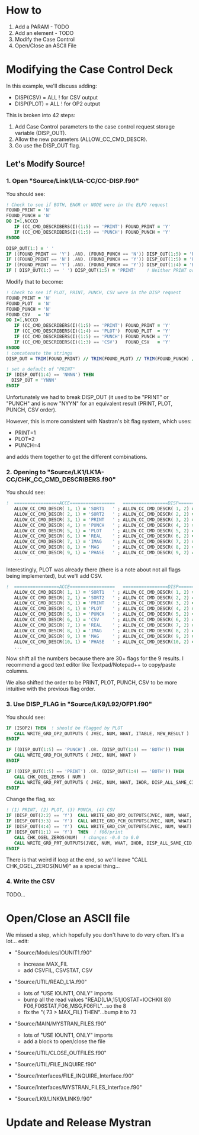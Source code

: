 How to
======
1.  Add a PARAM    - TODO
2.  Add an element - TODO
3.  Modify the Case Control
4.  Open/Close an ASCII File

Modifying the Case Control Deck
===============================
In this example, we'll discuss adding:

   - DISP(CSV) = ALL    ! for CSV output
   - DISP(PLOT) = ALL   ! for OP2 output

This is broken into 42 steps:
 1. Add Case Control parameters to the case control request storage variable (DISP_OUT).
 2. Allow the new parameters (ALLOW_CC_CMD_DESCR).
 3. Go use the DISP_OUT flag.


Let's Modify Source!
--------------------

### 1.  Open "Source/Link1/L1A-CC/CC-DISP.f90"

You should see:

```fortran
! Check to see if BOTH, ENGR or NODE were in the ELFO request
FOUND_PRINT = 'N'
FOUND_PUNCH = 'N'
DO I=1,NCCCD
   IF (CC_CMD_DESCRIBERS(I)(1:5) == 'PRINT') FOUND_PRINT = 'Y'
   IF (CC_CMD_DESCRIBERS(I)(1:5) == 'PUNCH') FOUND_PUNCH = 'Y'
ENDDO

DISP_OUT(1:) = ' '
IF ((FOUND_PRINT == 'Y') .AND. (FOUND_PUNCH == 'N')) DISP_OUT(1:5) = 'PRINT'
IF ((FOUND_PRINT == 'N') .AND. (FOUND_PUNCH == 'Y')) DISP_OUT(1:5) = 'PUNCH'  ;  PCHSTAT = 'KEEP    '
IF ((FOUND_PRINT == 'Y') .AND. (FOUND_PUNCH == 'Y')) DISP_OUT(1:4) = 'BOTH'   ;  PCHSTAT = 'KEEP    '
IF ( DISP_OUT(1:) == ' ') DISP_OUT(1:5) = 'PRINT'    ! Neither PRINT or PUNCH found so default to PRINT

```

Modify that to become:
```fortran
! Check to see if PLOT, PRINT, PUNCH, CSV were in the DISP request
FOUND_PRINT = 'N'
FOUND_PLOT  = 'N'
FOUND_PUNCH = 'N'
FOUND_CSV   = 'N'
DO I=1,NCCCD
   IF (CC_CMD_DESCRIBERS(I)(1:5) == 'PRINT') FOUND_PRINT = 'Y'
   IF (CC_CMD_DESCRIBERS(I)(1:4) == 'PLOT')  FOUND_PLOT  = 'Y'
   IF (CC_CMD_DESCRIBERS(I)(1:5) == 'PUNCH') FOUND_PUNCH = 'Y'
   IF (CC_CMD_DESCRIBERS(I)(1:3) == 'CSV')   FOUND_CSV   = 'Y'
ENDDO
! concatenate the strings
DISP_OUT = TRIM(FOUND_PRINT) // TRIM(FOUND_PLOT) // TRIM(FOUND_PUNCH) // TRIM(FOUND_CSV)

! set a default of "PRINT"
IF (DISP_OUT(1:4) == 'NNNN') THEN
  DISP_OUT = 'YNNN'
ENDIF

```
Unfortunately we had to break DISP_OUT (it used to be "PRINT" or "PUNCH"
and is now "NYYN" for an equivalent result (PRINT, PLOT, PUNCH, CSV order).

However, this is more consistent with Nastran's bit flag system, which uses:
 - PRINT=1
 - PLOT=2
 - PUNCH=4

and adds them together to get the different combinations.

### 2.  Opening to "Source/LK1/LK1A-CC/CHK_CC_CMD_DESCRIBERS.f90"

You should see:

```fortran
!  =================ACCE=================   =================DISP=================   =================ELFO=================
   ALLOW_CC_CMD_DESCR( 1, 1) = 'SORT1   ' ; ALLOW_CC_CMD_DESCR( 1, 2) = 'SORT1   ' ; ALLOW_CC_CMD_DESCR( 1, 3) = 'SORT1   '
   ALLOW_CC_CMD_DESCR( 2, 1) = 'SORT2   ' ; ALLOW_CC_CMD_DESCR( 2, 2) = 'SORT2   ' ; ALLOW_CC_CMD_DESCR( 2, 3) = 'SORT2   '
   ALLOW_CC_CMD_DESCR( 3, 1) = 'PRINT   ' ; ALLOW_CC_CMD_DESCR( 3, 2) = 'PRINT   ' ; ALLOW_CC_CMD_DESCR( 3, 3) = 'PRINT   '
   ALLOW_CC_CMD_DESCR( 4, 1) = 'PUNCH   ' ; ALLOW_CC_CMD_DESCR( 4, 2) = 'PUNCH   ' ; ALLOW_CC_CMD_DESCR( 4, 3) = 'PUNCH   '
   ALLOW_CC_CMD_DESCR( 5, 1) = 'PLOT    ' ; ALLOW_CC_CMD_DESCR( 5, 2) = 'PLOT    ' ; ALLOW_CC_CMD_DESCR( 5, 3) = 'PLOT    '
   ALLOW_CC_CMD_DESCR( 6, 1) = 'REAL    ' ; ALLOW_CC_CMD_DESCR( 6, 2) = 'REAL    ' ; ALLOW_CC_CMD_DESCR( 6, 3) = 'REAL    '
   ALLOW_CC_CMD_DESCR( 7, 1) = 'IMAG    ' ; ALLOW_CC_CMD_DESCR( 7, 2) = 'IMAG    ' ; ALLOW_CC_CMD_DESCR( 7, 3) = 'IMAG    '
   ALLOW_CC_CMD_DESCR( 8, 1) = 'MAG     ' ; ALLOW_CC_CMD_DESCR( 8, 2) = 'MAG     ' ; ALLOW_CC_CMD_DESCR( 8, 3) = 'MAG     '
   ALLOW_CC_CMD_DESCR( 9, 1) = 'PHASE   ' ; ALLOW_CC_CMD_DESCR( 9, 2) = 'PHASE   ' ; ALLOW_CC_CMD_DESCR( 9, 3) = 'PHASE   '
   ...
```
Interestingly, PLOT was already there (there is a note about not all flags being implemented), but we'll add CSV.

```fortran
!  =================ACCE=================   =================DISP=================   =================ELFO=================
   ALLOW_CC_CMD_DESCR( 1, 1) = 'SORT1   ' ; ALLOW_CC_CMD_DESCR( 1, 2) = 'SORT1   ' ; ALLOW_CC_CMD_DESCR( 1, 3) = 'SORT1   '
   ALLOW_CC_CMD_DESCR( 2, 1) = 'SORT2   ' ; ALLOW_CC_CMD_DESCR( 2, 2) = 'SORT2   ' ; ALLOW_CC_CMD_DESCR( 2, 3) = 'SORT2   '
   ALLOW_CC_CMD_DESCR( 3, 1) = 'PRINT   ' ; ALLOW_CC_CMD_DESCR( 3, 2) = 'PRINT   ' ; ALLOW_CC_CMD_DESCR( 3, 3) = 'PRINT   '
   ALLOW_CC_CMD_DESCR( 4, 1) = 'PLOT    ' ; ALLOW_CC_CMD_DESCR( 4, 2) = 'PLOT    ' ; ALLOW_CC_CMD_DESCR( 4, 3) = 'PLOT    '
   ALLOW_CC_CMD_DESCR( 5, 1) = 'PUNCH   ' ; ALLOW_CC_CMD_DESCR( 5, 2) = 'PUNCH   ' ; ALLOW_CC_CMD_DESCR( 5, 3) = 'PUNCH   '
   ALLOW_CC_CMD_DESCR( 6, 1) = 'CSV     ' ; ALLOW_CC_CMD_DESCR( 6, 2) = 'CSV     ' ; ALLOW_CC_CMD_DESCR( 6, 3) = 'CSV     '
   ALLOW_CC_CMD_DESCR( 7, 1) = 'REAL    ' ; ALLOW_CC_CMD_DESCR( 7, 2) = 'REAL    ' ; ALLOW_CC_CMD_DESCR( 7, 3) = 'REAL    '
   ALLOW_CC_CMD_DESCR( 8, 1) = 'IMAG    ' ; ALLOW_CC_CMD_DESCR( 8, 2) = 'IMAG    ' ; ALLOW_CC_CMD_DESCR( 8, 3) = 'IMAG    '
   ALLOW_CC_CMD_DESCR( 9, 1) = 'MAG     ' ; ALLOW_CC_CMD_DESCR( 9, 2) = 'MAG     ' ; ALLOW_CC_CMD_DESCR( 9, 3) = 'MAG     '
   ALLOW_CC_CMD_DESCR(10, 1) = 'PHASE   ' ; ALLOW_CC_CMD_DESCR(10, 2) = 'PHASE   ' ; ALLOW_CC_CMD_DESCR(10, 3) = 'PHASE   '
   ...
```
Now shift all the numbers because there are 30+ flags for the 9 results.
I recommend a good text editor like Textpad/Notepad++ to copy/paste columns.

We also shifted the order to be PRINT, PLOT, PUNCH, CSV to be more intuitive
with the previous flag order.

### 3.  Use DISP_FLAG in "Source/LK9/L92/OFP1.f90"

You should see:

```fortran
IF (ISOP2) THEN  ! should be flagged by PLOT
   CALL WRITE_GRD_OP2_OUTPUTS ( JVEC, NUM, WHAT, ITABLE, NEW_RESULT )
ENDIF

IF ((DISP_OUT(1:5) == 'PUNCH') .OR. (DISP_OUT(1:4) == 'BOTH')) THEN
   CALL WRITE_GRD_PCH_OUTPUTS ( JVEC, NUM, WHAT )
ENDIF

IF ((DISP_OUT(1:5) == 'PRINT') .OR. (DISP_OUT(1:4) == 'BOTH')) THEN
   CALL CHK_OGEL_ZEROS ( NUM )
   CALL WRITE_GRD_PRT_OUTPUTS ( JVEC, NUM, WHAT, IHDR, DISP_ALL_SAME_CID, WRITE_OGEL )
ENDIF

```

Change the flag, so:
```fortran
! (1) PRINT, (2) PLOT, (3) PUNCH, (4) CSV
IF (DISP_OUT(2:2) == 'Y')  CALL WRITE_GRD_OP2_OUTPUTS(JVEC, NUM, WHAT, ITABLE, NEW_RESULT)  ! op2/plot
IF (DISP_OUT(3:3) == 'Y')  CALL WRITE_GRD_PCH_OUTPUTS(JVEC, NUM, WHAT)  ! pch/punch
IF (DISP_OUT(4:4) == 'Y')  CALL WRITE_GRD_CSV_OUTPUTS(JVEC, NUM, WHAT)  ! csv
IF (DISP_OUT(1:1) == 'Y')  THEN  ! f06/print
   CALL CHK_OGEL_ZEROS(NUM)  ! changes -0.0 to 0.0
   CALL WRITE_GRD_PRT_OUTPUTS(JVEC, NUM, WHAT, IHDR, DISP_ALL_SAME_CID, WRITE_OGEL)
ENDIF
```

There is that weird if loop at the end, so we'll leave "CALL CHK_OGEL_ZEROS(NUM)" as a special thing...

### 4.  Write the CSV

TODO...

Open/Close an ASCII file
========================

We missed a step, which hopefully you don't have to do very often.  It's a lot...
edit:
 - "Source/Modules/IOUNIT1.f90"
   - increase MAX_FIL
   - add CSVFIL, CSVSTAT, CSV

 - "Source/UTIL/READ_L1A.f90"
   - lots of "USE IOUNT1, ONLY" imports
   - bump all the read values
     "READ(L1A,151,IOSTAT=IOCHKI(  8)) F06,F06STAT,F06_MSG,F06FIL"...so the 8
   - fix the "( 73 > MAX_FIL) THEN"...bump it to 73

 - "Source/MAIN/MYSTRAN_FILES.f90"
   - lots of "USE IOUNT1, ONLY" imports
   - add a block to open/close the file

 - "Source/UTIL/CLOSE_OUTFILES.f90"

 - "Source/UTIL/FILE_INQUIRE.f90"

 - "Source/Interfaces/FILE_INQUIRE_Interface.f90"

 - "Source/Interfaces/MYSTRAN_FILES_Interface.f90"

 - "Source/LK9/LINK9/LINK9.f90"

Update and Release Mystran
==========================
